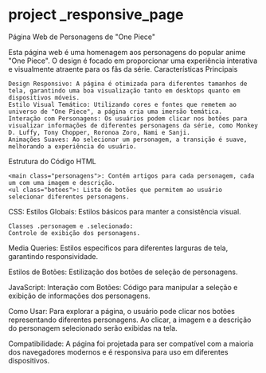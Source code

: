 # project _responsive_page
 Página Web de Personagens de "One Piece"

Esta página web é uma homenagem aos personagens do popular anime "One Piece". O design é focado em proporcionar uma experiência interativa e visualmente atraente para os fãs da série.
Características Principais

    Design Responsivo: A página é otimizada para diferentes tamanhos de tela, garantindo uma boa visualização tanto em desktops quanto em dispositivos móveis.
    Estilo Visual Temático: Utilizando cores e fontes que remetem ao universo de "One Piece", a página cria uma imersão temática.
    Interação com Personagens: Os usuários podem clicar nos botões para visualizar informações de diferentes personagens da série, como Monkey D. Luffy, Tony Chopper, Roronoa Zoro, Nami e Sanji.
    Animações Suaves: Ao selecionar um personagem, a transição é suave, melhorando a experiência do usuário.

Estrutura do Código HTML

    <main class="personagens">: Contém artigos para cada personagem, cada um com uma imagem e descrição.
    <ul class="botoes">: Lista de botões que permitem ao usuário selecionar diferentes personagens.

CSS:
Estilos Globais: 
    Estilos básicos para manter a consistência visual.
    
    Classes .personagem e .selecionado: 
    Controle de exibição dos personagens.
    
 Media Queries: 
    Estilos específicos para diferentes larguras de tela, garantindo responsividade.
    
 Estilos de Botões: 
    Estilização dos botões de seleção de personagens.

JavaScript:
    Interação com Botões: Código para manipular a seleção e exibição de informações dos personagens.

Como Usar:
    Para explorar a página, o usuário pode clicar nos botões representando diferentes personagens. Ao clicar, a imagem e a descrição do personagem selecionado serão     exibidas na tela.
 
Compatibilidade:
A página foi projetada para ser compatível com a maioria dos navegadores modernos e é responsiva para uso em diferentes dispositivos.

